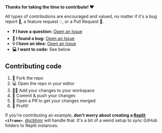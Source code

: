 **Thanks for taking the time to contribute! ❤️**

All types of contributions are encouraged and valued, no matter if it's a bug
report 🐛, a feature request 💡, or a Pull Request 🚀.

- **❓ I have a question:** [Open an Issue]
- **🐛 I found a bug:** [Open an Issue]
- **💡 I have an idea:** [Open an Issue]
- **💻 I want to code:** See below

## Contributing code

1. 🔀 Fork the repo
2. 💻 Open the repo in your editor
3. 👨‍💻 Add your changes to your workspace
4. 🔖 Commit & push your changes
5. 🔁 Open a PR to get your changes merged
6. 🚀 Profit!

If you're contributing an example, **don't worry about creating a [Replit]
`<iframe>`**. [@jcbhmr] will handle that. It's a bit of a weird setup to sync
GitHub folders to Replit instances.

<!-- prettier-ignore-start -->
[open an issue]: https://github.com/jcbhmr/cmakebyexample.dev/issues
[replit]: https://replit.com/
[@jcbhmr]: https://github.com/jcbhmr
<!-- prettier-ignore-end -->

